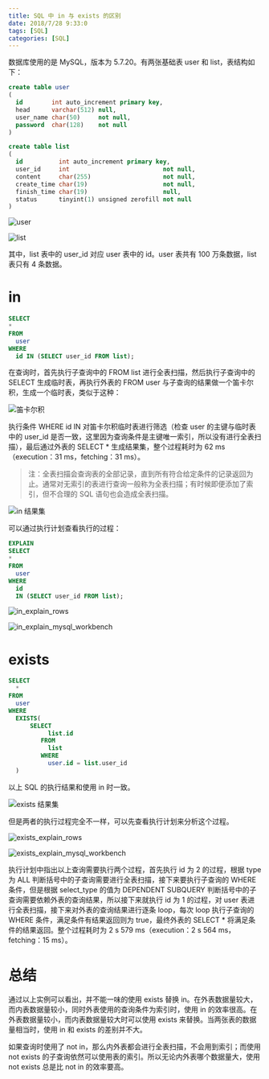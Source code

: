 ```yaml
---
title: SQL 中 in 与 exists 的区别
date: 2018/7/28 9:33:0
tags: [SQL]
categories: [SQL]
---
```

数据库使用的是 MySQL，版本为 5.7.20。有两张基础表 user 和 list，表结构如下：  

<!--more-->		

```sql
create table user
(
  id        int auto_increment primary key,
  head      varchar(512) null,
  user_name char(50)     not null,
  password  char(128)    not null
)
```

```sql
create table list
(
  id          int auto_increment primary key,
  user_id     int                          not null,
  content     char(255)                    not null,
  create_time char(19)                     not null,
  finish_time char(19)                     null,
  status      tinyint(1) unsigned zerofill not null
)
```

![user](https://cdn.jsdelivr.net/gh/nekolr/image-hosting@201911242020/2018/07/28/l9v.png)

![list](https://cdn.jsdelivr.net/gh/nekolr/image-hosting@201911242020/2018/07/28/8yV.png)

其中，list 表中的 user_id 对应 user 表中的 id。user 表共有 100 万条数据，list 表只有 4 条数据。  

# in
```sql
SELECT 
*
FROM
  user
WHERE
  id IN (SELECT user_id FROM list);
```
在查询时，首先执行子查询中的 FROM list 进行全表扫描，然后执行子查询中的 SELECT 生成临时表，再执行外表的 FROM user 与子查询的结果做一个笛卡尔积，生成一个临时表，类似于这种：  

![笛卡尔积](https://cdn.jsdelivr.net/gh/nekolr/image-hosting@201911242020/2018/07/28/kN9.png)

执行条件 WHERE id IN 对笛卡尔积临时表进行筛选（检查 user 的主键与临时表中的 user_id 是否一致，这里因为查询条件是主键唯一索引，所以没有进行全表扫描），最后通过外表的 SELECT * 生成结果集，整个过程耗时为 62 ms（execution：31 ms，fetching：31 ms）。  

> 注：全表扫描会查询表的全部记录，直到所有符合给定条件的记录返回为止。通常对无索引的表进行查询一般称为全表扫描；有时候即便添加了索引，但不合理的 SQL 语句也会造成全表扫描。  

![in 结果集](https://cdn.jsdelivr.net/gh/nekolr/image-hosting@201911242020/2018/07/28/pLz.png)

可以通过执行计划查看执行的过程：  

```sql
EXPLAIN
SELECT 
*
FROM
  user
WHERE
  id
  IN (SELECT user_id FROM list);
```

![in_explain_rows](https://cdn.jsdelivr.net/gh/nekolr/image-hosting@201911242020/2018/07/28/Nxp.png)

![in_explain_mysql_workbench](https://cdn.jsdelivr.net/gh/nekolr/image-hosting@201911242020/2018/07/28/RxO.png)

# exists
```sql
SELECT 
  *
FROM
  user
WHERE
  EXISTS(
      SELECT 
           list.id
         FROM 
           list
         WHERE 
           user.id = list.user_id
  )
```
以上 SQL 的执行结果和使用 in 时一致。  

![exists 结果集](https://cdn.jsdelivr.net/gh/nekolr/image-hosting@201911242020/2018/07/28/ADW.png)

但是两者的执行过程完全不一样，可以先查看执行计划来分析这个过程。  

![exists_explain_rows](https://cdn.jsdelivr.net/gh/nekolr/image-hosting@201911242020/2018/07/28/94K.png)

![exists_explain_mysql_workbench](https://cdn.jsdelivr.net/gh/nekolr/image-hosting@201911242020/2018/07/28/XX7.png)

执行计划中指出以上查询需要执行两个过程，首先执行 id 为 2 的过程，根据 type 为 ALL 判断括号中的子查询需要进行全表扫描，接下来要执行子查询的 WHERE 条件，但是根据 select_type 的值为 DEPENDENT SUBQUERY 判断括号中的子查询需要依赖外表的查询结果，所以接下来就执行 id 为 1 的过程，对 user 表进行全表扫描，接下来对外表的查询结果进行逐条 loop，每次 loop 执行子查询的 WHERE 条件，满足条件有结果返回则为 true，最终外表的 SELECT * 将满足条件的结果返回。整个过程耗时为 2 s 579 ms（execution：2 s 564 ms，fetching：15 ms）。  

# 总结
通过以上实例可以看出，并不能一味的使用 exists 替换 in。在外表数据量较大，而内表数据量较小，同时外表使用的查询条件为索引时，使用 in 的效率很高。在外表数据量较小，而内表数据量较大时可以使用 exists 来替换。当两张表的数据量相当时，使用 in 和 exists 的差别并不大。  

如果查询时使用了 not in，那么内外表都会进行全表扫描，不会用到索引；而使用 not exists 的子查询依然可以使用表的索引。所以无论内外表哪个数据量大，使用 not exists 总是比 not in 的效率要高。  


